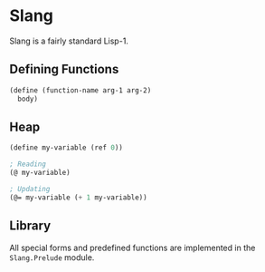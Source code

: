 # Slang

Slang is a fairly standard Lisp-1.

## Defining Functions

```lisp
(define (function-name arg-1 arg-2)
  body)
```

## Heap

```lisp
(define my-variable (ref 0))

; Reading
(@ my-variable)

; Updating
(@= my-variable (+ 1 my-variable))
```

## Library

All special forms and predefined functions are implemented in the `Slang.Prelude` module.
